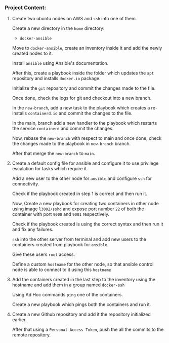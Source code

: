 ### Project Content:

1. Create two ubuntu nodes on AWS and `ssh` into one of them.

   Create a new directory in the `home` directory:

   * `docker-ansible`

   Move to `docker-ansible`, create an inventory inside it and add the newly created nodes to it.

   Install `ansible` using Ansible's documentation.

   After this, create a playbook inside the folder which updates the `apt` repository and installs `docker.io` package.

   Initialize the `git` repository and commit the changes made to the file.

   Once done, check the logs for git and checkout into a new branch.

   In the `new-branch`, add a new task to the playbook which creates a re-installs `containerd.io` and commit the changes to the file.

   In the main, branch add a new handler to the playbook which restarts the service `containerd` and commit the changes.

   Now, rebase the `new-branch` with respect to main and once done, check  the changes made to the playbook in `new-branch` branch.

   After that merge the `new-branch` to `main`.

2. Create a default config file for ansible and configure it to use privilege escalation for tasks which require it.

   Add a new user to the other node for `ansible` and configure `ssh` for connectivity.

   Check if the playbook created in step 1 is correct and then run it.

   Now, Create a new playbook for creating two containers in other node using image `l3002/sshd` and expose port number `22` of both the container with port `9000` and `9001` respectively.

   Check if the playbook created is using the correct syntax and then run it and fix any failures.

   `ssh` into the other server from terminal and add new users to the containers created from playbook for `ansible`.

   Give these users `root` access.

   Define a custom `hostname` for the other node, so that ansible control node is able to connect to it using this `hostname` 

3. Add the containers created in the last step to the inventory using the hostname and add them in a group named `docker-ssh`

   Using Ad Hoc commands `ping` one of the containers.

   Create a new playbook which pings both the containers and run it.

4. Create a new Github repository and add it the repository initialized earlier.

   After that using a `Personal Access Token`, push the all the commits to the remote repository. 
